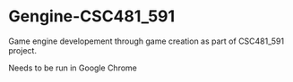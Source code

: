 # Gengine-CSC481_591
Game engine developement through game creation as part of CSC481_591 project.

Needs to be run in Google Chrome


